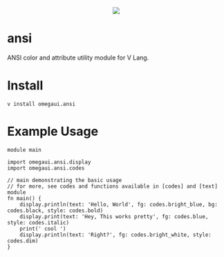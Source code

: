 <div align="center">
    <img src="https://img.icons8.com/arcade/480/null/code.png"/>
</div>

# ansi
ANSI color and attribute utility module for V Lang.

# Install
```shell
v install omegaui.ansi
```

# Example Usage
```vlang
module main

import omegaui.ansi.display
import omegaui.ansi.codes

// main demonstrating the basic usage
// for more, see codes and functions available in [codes] and [text] module
fn main() {
	display.println(text: 'Hello, World', fg: codes.bright_blue, bg: codes.black, style: codes.bold)
	display.print(text: 'Hey, This works pretty', fg: codes.blue, style: codes.italic)
	print(' cool ')
	display.println(text: 'Right?', fg: codes.bright_white, style: codes.dim)
}

```
